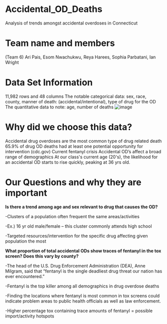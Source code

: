 # Accidental_OD_Deaths
Analysis of trends amongst accidental overdoses in Connecticut
# Team name and members
(Team 6) Ari Pais, Esom Nwachukwu, Reya Harees, Sophia Parbatani, Ian Wright
# Data Set Information
11,982 rows and 48 columns
The notable categorical data: sex, race, county, manner of death: (accidental/intentional), type of drug for the OD
The quantitative data to note: age, number of deaths
![image](https://github.com/user-attachments/assets/13d01148-403b-4a23-8df4-c41cde18f6a3)
# Why did we choose this data?
Accidental drug overdoses are the most common type of drug related death
65.9% of drug OD deaths had at least one potential opportunity for intervention (cdc.gov)
Current fentanyl crisis
Accidental OD’s affect a broad range of demographics
At our class's current age (20's), the likelihood for an accidental OD starts to rise quickly, peaking at 36 yrs old.
# Our Questions and why they are important
**Is there a trend among age and sex relevant to drug that causes the OD?**
	
 -Clusters of a population often frequent the same areas/activities

-Ex.) 16 yr old male/female – this cluster commonly attends high school

-Targeted resources/intervention for the specific drug affecting given population the most


**What proportion of total accidental ODs show traces of fentanyl in the tox screen? Does this vary by county?**

 -The head of the U.S. Drug Enforcement Administration (DEA), Anne Milgram, said that “fentanyl is the single deadliest drug threat our nation has ever encountered.”

-Fentanyl is the top killer among all demographics in drug overdose deaths

-Finding the locations where fentanyl is most common in tox screens could indicate problem areas to public health officials as well as law enforcement. 

-Higher percentage tox containing trace amounts of fentanyl = possible import/activity hotspots



